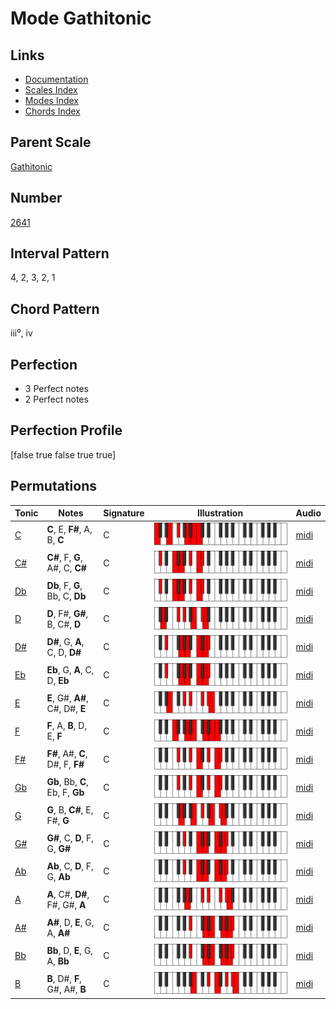 # Mode Gathitonic

## Links

- [Documentation](index.md)
- [Scales Index](Scales.md)
- [Modes Index](Modes.md)
- [Chords Index](Chords.md)

## Parent Scale

[Gathitonic](ScaleGathitonic.md)

## Number

[2641](https://ianring.com/musictheory/scales/2641)

## Interval Pattern

4, 2, 3, 2, 1

## Chord Pattern

iii⁰, iv

## Perfection

- 3 Perfect notes
- 2 Perfect notes

## Perfection Profile

[false true false true true]

## Permutations

| Tonic | Notes | Signature | Illustration | Audio |
|-------|-------|-----------|--------------|-------|
| [C](ModeCNaturalGathitonic.md) | **C**, E, **F#**, A, B, **C** | C | ![CNaturalGathitonic](ModeCNaturalGathitonic.png) | [midi](https://github.com/edipermadi/music/blob/main/docs/ModeCNaturalGathitonic.mid?raw=true) |
| [C#](ModeCSharpGathitonic.md) | **C#**, F, **G**, A#, C, **C#** | C | ![CSharpGathitonic](ModeCSharpGathitonic.png) | [midi](https://github.com/edipermadi/music/blob/main/docs/ModeCSharpGathitonic.mid?raw=true) |
| [Db](ModeDFlatGathitonic.md) | **Db**, F, **G**, Bb, C, **Db** | C | ![DFlatGathitonic](ModeDFlatGathitonic.png) | [midi](https://github.com/edipermadi/music/blob/main/docs/ModeDFlatGathitonic.mid?raw=true) |
| [D](ModeDNaturalGathitonic.md) | **D**, F#, **G#**, B, C#, **D** | C | ![DNaturalGathitonic](ModeDNaturalGathitonic.png) | [midi](https://github.com/edipermadi/music/blob/main/docs/ModeDNaturalGathitonic.mid?raw=true) |
| [D#](ModeDSharpGathitonic.md) | **D#**, G, **A**, C, D, **D#** | C | ![DSharpGathitonic](ModeDSharpGathitonic.png) | [midi](https://github.com/edipermadi/music/blob/main/docs/ModeDSharpGathitonic.mid?raw=true) |
| [Eb](ModeEFlatGathitonic.md) | **Eb**, G, **A**, C, D, **Eb** | C | ![EFlatGathitonic](ModeEFlatGathitonic.png) | [midi](https://github.com/edipermadi/music/blob/main/docs/ModeEFlatGathitonic.mid?raw=true) |
| [E](ModeENaturalGathitonic.md) | **E**, G#, **A#**, C#, D#, **E** | C | ![ENaturalGathitonic](ModeENaturalGathitonic.png) | [midi](https://github.com/edipermadi/music/blob/main/docs/ModeENaturalGathitonic.mid?raw=true) |
| [F](ModeFNaturalGathitonic.md) | **F**, A, **B**, D, E, **F** | C | ![FNaturalGathitonic](ModeFNaturalGathitonic.png) | [midi](https://github.com/edipermadi/music/blob/main/docs/ModeFNaturalGathitonic.mid?raw=true) |
| [F#](ModeFSharpGathitonic.md) | **F#**, A#, **C**, D#, F, **F#** | C | ![FSharpGathitonic](ModeFSharpGathitonic.png) | [midi](https://github.com/edipermadi/music/blob/main/docs/ModeFSharpGathitonic.mid?raw=true) |
| [Gb](ModeGFlatGathitonic.md) | **Gb**, Bb, **C**, Eb, F, **Gb** | C | ![GFlatGathitonic](ModeGFlatGathitonic.png) | [midi](https://github.com/edipermadi/music/blob/main/docs/ModeGFlatGathitonic.mid?raw=true) |
| [G](ModeGNaturalGathitonic.md) | **G**, B, **C#**, E, F#, **G** | C | ![GNaturalGathitonic](ModeGNaturalGathitonic.png) | [midi](https://github.com/edipermadi/music/blob/main/docs/ModeGNaturalGathitonic.mid?raw=true) |
| [G#](ModeGSharpGathitonic.md) | **G#**, C, **D**, F, G, **G#** | C | ![GSharpGathitonic](ModeGSharpGathitonic.png) | [midi](https://github.com/edipermadi/music/blob/main/docs/ModeGSharpGathitonic.mid?raw=true) |
| [Ab](ModeAFlatGathitonic.md) | **Ab**, C, **D**, F, G, **Ab** | C | ![AFlatGathitonic](ModeAFlatGathitonic.png) | [midi](https://github.com/edipermadi/music/blob/main/docs/ModeAFlatGathitonic.mid?raw=true) |
| [A](ModeANaturalGathitonic.md) | **A**, C#, **D#**, F#, G#, **A** | C | ![ANaturalGathitonic](ModeANaturalGathitonic.png) | [midi](https://github.com/edipermadi/music/blob/main/docs/ModeANaturalGathitonic.mid?raw=true) |
| [A#](ModeASharpGathitonic.md) | **A#**, D, **E**, G, A, **A#** | C | ![ASharpGathitonic](ModeASharpGathitonic.png) | [midi](https://github.com/edipermadi/music/blob/main/docs/ModeASharpGathitonic.mid?raw=true) |
| [Bb](ModeBFlatGathitonic.md) | **Bb**, D, **E**, G, A, **Bb** | C | ![BFlatGathitonic](ModeBFlatGathitonic.png) | [midi](https://github.com/edipermadi/music/blob/main/docs/ModeBFlatGathitonic.mid?raw=true) |
| [B](ModeBNaturalGathitonic.md) | **B**, D#, **F**, G#, A#, **B** | C | ![BNaturalGathitonic](ModeBNaturalGathitonic.png) | [midi](https://github.com/edipermadi/music/blob/main/docs/ModeBNaturalGathitonic.mid?raw=true) |
